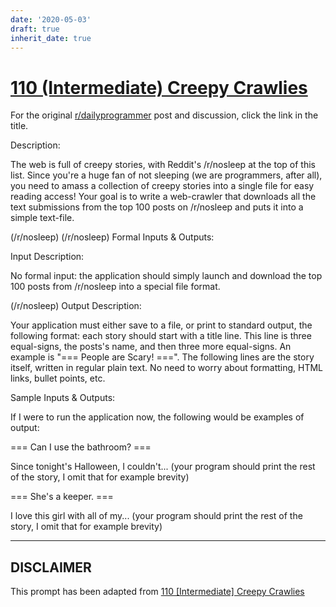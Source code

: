 ```yaml
---
date: '2020-05-03'
draft: true
inherit_date: true
---
```


# [110 (Intermediate) Creepy Crawlies](https://www.reddit.com/r/dailyprogrammer/comments/12k3xt/1132012_challenge_110_intermediate_creepy_crawlies/)

For the original [r/dailyprogrammer](https://www.reddit.com/r/dailyprogrammer/) post and discussion, click the link in the title.

Description:

The web is full of creepy stories, with Reddit's /r/nosleep at the top of this list. Since you're a huge fan of not sleeping (we are programmers, after all), you need to amass a collection of creepy stories into a single file for easy reading access! Your goal is to write a web-crawler that downloads all the text submissions from the top 100 posts on /r/nosleep and puts it into a simple text-file.

(/r/nosleep)
(/r/nosleep)
Formal Inputs & Outputs:

Input Description:

No formal input: the application should simply launch and download the top 100 posts from /r/nosleep into a special file format.

(/r/nosleep)
Output Description:

Your application must either save to a file, or print to standard output, the following format: each story should start with a title line. This line is three equal-signs, the posts's name, and then three more equal-signs. An example is "=== People are Scary! ===". The following lines are the story itself, written in regular plain text. No need to worry about formatting, HTML links, bullet points, etc.

Sample Inputs & Outputs:

If I were to run the application now, the following would be examples of output:

=== Can I use the bathroom? ===

Since tonight's Halloween, I couldn't... (your program should print the rest of the story, I omit that for example brevity)

=== She's a keeper. ===

I love this girl with all of my... (your program should print the rest of the story, I omit that for example brevity)


----
## **DISCLAIMER**
This prompt has been adapted from [110 [Intermediate] Creepy Crawlies](https://www.reddit.com/r/dailyprogrammer/comments/12k3xt/1132012_challenge_110_intermediate_creepy_crawlies/
)
